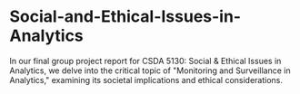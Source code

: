 # Social-and-Ethical-Issues-in-Analytics
In our final group project report for CSDA 5130: Social & Ethical Issues in Analytics, we delve into the critical topic of "Monitoring and Surveillance in Analytics," examining its societal implications and ethical considerations.
